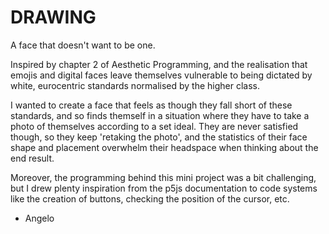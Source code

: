 # DRAWING
A face that doesn't want to be one. 

Inspired by chapter 2 of Aesthetic Programming, and the realisation that emojis and digital faces leave themselves vulnerable to being dictated by white, eurocentric standards normalised by the higher class. 

I wanted to create a face that feels as though they fall short of these standards, and so finds themself in a situation where they have to take a photo of themselves according to a set ideal. They are never satisfied though, so they keep 'retaking the photo', and the statistics of their face shape and placement overwhelm their headspace when thinking about the end result.

Moreover, the programming behind this mini project was a bit challenging, but I drew plenty inspiration from the p5js documentation to code systems like the creation of buttons, checking the position of the cursor, etc.

- Angelo
